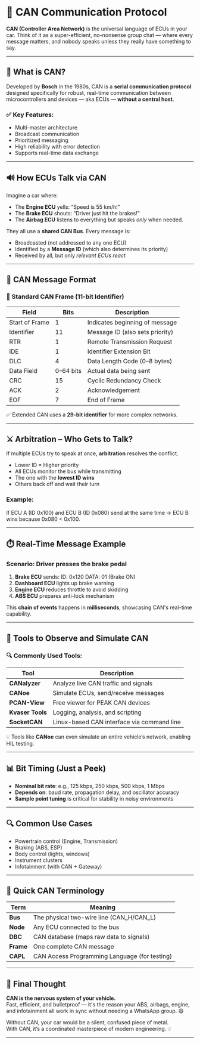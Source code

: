 # 🚌 CAN Communication Protocol

**CAN (Controller Area Network)** is the universal language of ECUs in your car. Think of it as a super-efficient, no-nonsense group chat — where every message matters, and nobody speaks unless they really have something to say.

---

## 🤔 What is CAN?

Developed by **Bosch** in the 1980s, CAN is a **serial communication protocol** designed specifically for robust, real-time communication between microcontrollers and devices — aka ECUs — **without a central host**.

### ✅ Key Features:
- Multi-master architecture
- Broadcast communication
- Prioritized messaging
- High reliability with error detection
- Supports real-time data exchange

---

## 🔊 How ECUs Talk via CAN

Imagine a car where:
- The **Engine ECU** yells: “Speed is 55 km/h!”
- The **Brake ECU** shouts: “Driver just hit the brakes!”
- The **Airbag ECU** listens to everything but speaks *only* when needed.

They all use a **shared CAN Bus**. Every message is:
- Broadcasted (not addressed to any one ECU)
- Identified by a **Message ID** (which also determines its priority)
- Received by all, but only *relevant ECUs react*

---

## 🧱 CAN Message Format

### 🧩 Standard CAN Frame (11-bit Identifier)

| Field            | Bits     | Description                         |
|------------------|----------|-------------------------------------|
| Start of Frame   | 1        | Indicates beginning of message      |
| Identifier       | 11       | Message ID (also sets priority)     |
| RTR              | 1        | Remote Transmission Request         |
| IDE              | 1        | Identifier Extension Bit            |
| DLC              | 4        | Data Length Code (0–8 bytes)        |
| Data Field       | 0–64 bits| Actual data being sent              |
| CRC              | 15       | Cyclic Redundancy Check             |
| ACK              | 2        | Acknowledgement                     |
| EOF              | 7        | End of Frame                        |

 ✅ Extended CAN uses a **29-bit identifier** for more complex networks.

---

## ⚔️ Arbitration – Who Gets to Talk?

If multiple ECUs try to speak at once, **arbitration** resolves the conflict.

- Lower ID = Higher priority
- All ECUs monitor the bus while transmitting
- The one with the **lowest ID wins**
- Others back off and wait their turn

### Example:
If ECU A (ID 0x100) and ECU B (ID 0x080) send at the same time → ECU B wins because 0x080 < 0x100.

---

## ⏱️ Real-Time Message Example

### Scenario: Driver presses the brake pedal

1. **Brake ECU** sends:
    ID: 0x120
    DATA: 01 (Brake ON)
2. **Dashboard ECU** lights up brake warning
3. **Engine ECU** reduces throttle to avoid skidding
4. **ABS ECU** prepares anti-lock mechanism

This **chain of events** happens in **milliseconds**, showcasing CAN's real-time capability.

---

## 🧪 Tools to Observe and Simulate CAN

### 🔍 Commonly Used Tools:

| Tool          | Description                                    |
|---------------|------------------------------------------------|
| **CANalyzer** | Analyze live CAN traffic and signals           |
| **CANoe**     | Simulate ECUs, send/receive messages           |
| **PCAN-View** | Free viewer for PEAK CAN devices               |
| **Kvaser Tools** | Logging, analysis, and scripting          |
| **SocketCAN** | Linux-based CAN interface via command line     |

 💡 Tools like **CANoe** can even simulate an entire vehicle’s network, enabling HIL testing.

---

## 📊 Bit Timing (Just a Peek)

- **Nominal bit rate**: e.g., 125 kbps, 250 kbps, 500 kbps, 1 Mbps
- **Depends on**: baud rate, propagation delay, and oscillator accuracy
- **Sample point tuning** is critical for stability in noisy environments

---

## 🔍 Common Use Cases

- Powertrain control (Engine, Transmission)
- Braking (ABS, ESP)
- Body control (lights, windows)
- Instrument clusters
- Infotainment (with CAN + Gateway)

---

## 💬 Quick CAN Terminology

| Term       | Meaning                                 |
|------------|------------------------------------------|
| **Bus**    | The physical two-wire line (CAN_H/CAN_L) |
| **Node**   | Any ECU connected to the bus             |
| **DBC**    | CAN database (maps raw data to signals)  |
| **Frame**  | One complete CAN message                 |
| **CAPL**   | CAN Access Programming Language (for testing)

---

## 🧠 Final Thought

**CAN is the nervous system of your vehicle.**  
Fast, efficient, and bulletproof — it's the reason your ABS, airbags, engine, and infotainment all work in sync without needing a WhatsApp group. 😄

 Without CAN, your car would be a silent, confused piece of metal.  
 With CAN, it’s a coordinated masterpiece of modern engineering. 💡

---

